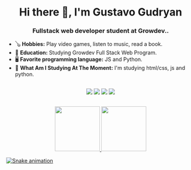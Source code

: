 <div align="center">
  <h1 align="center">Hi there 👋, I'm Gustavo Gudryan</h1>
  <h3 align="center">Fullstack web developer student at Growdev..</h4>
</div>

  - 🪕 <strong>Hobbies:</strong> Play video games, listen to music, read a book.
  - 🎒 <strong>Education:</strong> Studying Growdev Full Stack Web Program.
  - 🖥️ <strong>Favorite programming language:</strong> JS and Python.
  - 📖 <strong>What Am I Studying At The Moment:</strong> I'm studying html/css, js and python.

##

<div align="center"> 
  <a href="http://api.whatsapp.com/send?1=pt_BR&phone=5551998292730" target="_blank"><img src="https://img.shields.io/badge/WhatsApp-25D366?style=for-the-badge&logo=whatsapp&logoColor=white" target="_blank"></a>
  <a href="https://www.instagram.com/gustavogudryan/" target="_blank"><img src="https://img.shields.io/badge/-Instagram-%23E4405F?style=for-the-badge&logo=instagram&logoColor=white" target="_blank"></a>
  <a href = "mailto:gustavo.gudryan.s@gmail.com"><img src="https://img.shields.io/badge/Gmail-D14836?style=for-the-badge&logo=gmail&logoColor=white" target="_blank"></a>
  <a href="https://www.linkedin.com/in/gustavo-gudryan-07894520b/" target="_blank"><img src="https://img.shields.io/badge/-LinkedIn-%230077B5?style=for-the-badge&logo=linkedin&logoColor=white" target="_blank"></a>
</div>

##
  
<div align="center">
  <a href="https://github.com/gustavogudryan">
  <img height="120em" src="https://github-readme-stats.vercel.app/api?username=gustavogudryan&show_icons=true&theme=city_lights&include_all_commits=true&count_private=true"/>
  <img height="120em" src="https://github-readme-stats.vercel.app/api/top-langs/?username=gustavogudryan&layout=compact&langs_count=7&theme=city_lights"/>
</div>

![Snake animation](https://github.com/montoyaaa/montoyaaa/blob/output/github-contribution-grid-snake.svg)
